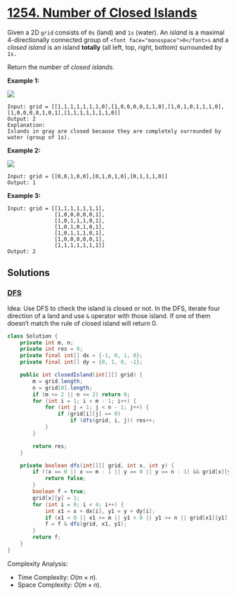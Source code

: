# [1254. Number of Closed Islands](https://leetcode.com/problems/number-of-closed-islands/)

Given a 2D `grid` consists of `0s` (land) and `1s` (water). An _island_ is a maximal 4-directionally connected group of `<font face="monospace">0</font>s` and a _closed island_ is an island **totally** (all left, top, right, bottom) surrounded by `1s.`

Return the number of _closed islands_.

**Example 1:**

![](https://assets.leetcode.com/uploads/2019/10/31/sample_3_1610.png)

```
Input: grid = [[1,1,1,1,1,1,1,0],[1,0,0,0,0,1,1,0],[1,0,1,0,1,1,1,0],[1,0,0,0,0,1,0,1],[1,1,1,1,1,1,1,0]]
Output: 2
Explanation:
Islands in gray are closed because they are completely surrounded by water (group of 1s).
```

**Example 2:**

![](https://assets.leetcode.com/uploads/2019/10/31/sample_4_1610.png)

```
Input: grid = [[0,0,1,0,0],[0,1,0,1,0],[0,1,1,1,0]]
Output: 1
```

**Example 3:**

```
Input: grid = [[1,1,1,1,1,1,1],
               [1,0,0,0,0,0,1],
               [1,0,1,1,1,0,1],
               [1,0,1,0,1,0,1],
               [1,0,1,1,1,0,1],
               [1,0,0,0,0,0,1],
               [1,1,1,1,1,1,1]]
Output: 2
```

## Solutions
### [DFS](NumberOfClosedIslands.java)

Idea: Use DFS to check the island is closed or not. In the DFS, iterate four direction of a land and use `&` operator with those island. If one of them doesn’t match the rule of closed island will return 0.

```java
class Solution {
    private int m, n;
    private int res = 0;
    private final int[] dx = {-1, 0, 1, 0};
    private final int[] dy = {0, 1, 0, -1};

    public int closedIsland(int[][] grid) {
        m = grid.length;
        n = grid[0].length;
        if (m <= 2 || n <= 2) return 0;
        for (int i = 1; i < m - 1; i++) {
            for (int j = 1; j < n - 1; j++) {
                if (grid[i][j] == 0)
                    if (dfs(grid, i, j)) res++;
            }
        }

        return res;
    }

    private boolean dfs(int[][] grid, int x, int y) {
        if ((x == 0 || x == m - 1 || y == 0 || y == n - 1) && grid[x][y] == 0) {
            return false;
        }
        boolean f = true;
        grid[x][y] = 1;
        for (int i = 0; i < 4; i++) {
            int x1 = x + dx[i], y1 = y + dy[i];
            if (x1 < 0 || x1 >= m || y1 < 0 || y1 >= n || grid[x1][y1] == 1) continue;
            f = f & dfs(grid, x1, y1);
        }
        return f;
    }
}
```

Complexity Analysis:

- Time Complexity: $O(m \times n)$.
- Space Complexity: $O(m \times n)$.
